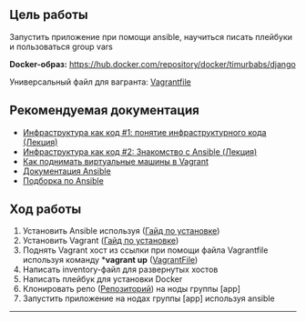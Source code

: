 ## **Цель работы**

Запустить приложение при помощи ansible, научиться писать плейбуки и пользоваться group vars

**Docker-образ:** https://hub.docker.com/repository/docker/timurbabs/django

Универсальный файл для вагранта: [Vagrantfile](https://drive.google.com/file/d/1Q5deuz9kcm9VeXDiX44iuHZZSp66VuAY/view?usp=share_link)

## **Рекомендуемая документация**

- [Инфраструктура как код #1: понятие инфраструктурного кода (Лекция)](https://www.youtube.com/watch?v=RS9fAJM0tf0&ab_channel=DeusOps)
- [Инфраструктура как код #2: Знакомство с Ansible (Лекция)](https://youtu.be/GFL6-DlSQH0)
- [Как поднимать виртуальные машины в Vagrant](https://www.youtube.com/watch?v=dgm5MtCcIMs&t=5150s)
- [Документация Ansible](https://docs.ansible.com/ansible/latest/user_guide/index.html#writing-tasks-plays-and-playbooks)
- [Подборка по Ansible](https://gitlab.com/deusops/lessons/documentation/ansible)

## **Ход работы**

1. Установить Ansible используя ([Гайд по установке](https://docs.ansible.com/ansible/latest/installation_guide/intro_installation.html))
2. Установить Vagrant ([Гайд по установке](https://developer.hashicorp.com/vagrant/downloads))
3. Поднять Vagrant хост из ссылки при помощи файла Vagrantfile используя команду ***vagrant up** ([VagrantFile](https://drive.google.com/drive/u/0/folders/1Ev8N8LijxNR2npEwhoUFlxBuznf--ujP))
4. Написать inventory-файл для развернутых хостов
5. Написать плейбук для установки Docker
6. Клонировать репо ([Репозиторий](https://github.com/mdn/django-locallibrary-tutorial)) на ноды группы [app]
7. Запустить приложение на нодах группы [app] используя ansible
---
